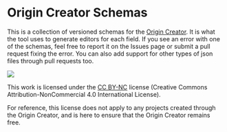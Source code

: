 # Origin Creator Schemas

This is a collection of versioned schemas for the [Origin Creator](https://xmgzx.github.io/apps/origin-creator/). It is what the tool uses to generate editors for each field. If you see an error with one of the schemas, feel free to report it on the Issues page or submit a pull request fixing the error. You can also add support for other types of json files through pull requests too.

![](https://i.creativecommons.org/l/by-nc/4.0/88x31.png)

This work is licensed under the [CC BY-NC](https://creativecommons.org/licenses/by-nc/4.0/) license (Creative Commons Attribution-NonCommercial 4.0 International License).

For reference, this license does not apply to any projects created through the Origin Creator, and is here to ensure that the Origin Creator remains free. 
